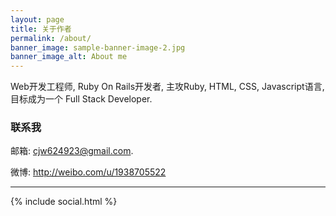 ```yaml
---
layout: page
title: 关于作者
permalink: /about/
banner_image: sample-banner-image-2.jpg
banner_image_alt: About me
---
```


Web开发工程师, Ruby On Rails开发者, 主攻Ruby, HTML, CSS, Javascript语言, 目标成为一个 Full Stack Developer.

### 联系我

邮箱: cjw624923@gmail.com.

微博: <a href="http://weibo.com/u/1938705522">http://weibo.com/u/1938705522</a>

---

{% include social.html %}

[pw]: http://processwire.com
[jekyll]: http://jekyllrb.com
